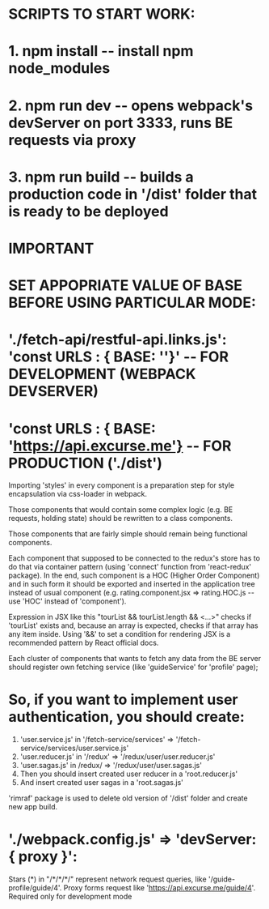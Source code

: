 # SCRIPTS TO START WORK:

# 1. npm install -- install npm node_modules

# 2. npm run dev -- opens webpack's devServer on port 3333, runs BE requests via proxy

# 3. npm run build -- builds a production code in '/dist' folder that is ready to be deployed

# IMPORTANT

# SET APPOPRIATE VALUE OF BASE BEFORE USING PARTICULAR MODE:

# './fetch-api/restful-api.links.js': 'const URLS : { BASE: ''}' -- FOR DEVELOPMENT (WEBPACK DEVSERVER)

# 'const URLS : { BASE: 'https://api.excurse.me'} -- FOR PRODUCTION ('./dist')

Importing 'styles' in every component is a preparation step for style encapsulation via css-loader in webpack.

Those components that would contain some complex logic (e.g. BE requests, holding state) should be rewritten to a class components.

Those components that are fairly simple should remain being functional components.

Each component that supposed to be connected to the redux's store has to do that via container pattern (using 'connect' function from 'react-redux' package).
In the end, such component is a HOC (Higher Order Component) and in such form it should be exported and inserted in the application tree instead of usual component (e.g. rating.component.jsx => rating.HOC.js -- use 'HOC' instead of 'component').

Expression in JSX like this "tourList && tourList.length && <...>" checks if 'tourList' exists and, because an array is expected, checks if that array has any item inside.
Using '&&' to set a condition for rendering JSX is a recommended pattern by React official docs.

Each cluster of components that wants to fetch any data from the BE server should register own fetching service (like 'guideService' for 'profile' page);

# So, if you want to implement user authentication, you should create:

1. 'user.service.js' in '/fetch-service/services' => '/fetch-service/services/user.service.js'
2. 'user.reducer.js' in '/redux' => '/redux/user/user.reducer.js'
3. 'user.sagas.js' in /redux/ => '/redux/user/user.sagas.js'
4. Then you should insert created user reducer in a 'root.reducer.js'
5. And insert created user sagas in a 'root.sagas.js'

'rimraf' package is used to delete old version of '/dist' folder and create new app build.

# './webpack.config.js' => 'devServer: { proxy }':

Stars (\*) in "/\*/\*/\*/" represent network request queries, like '/guide-profile/guide/4'. Proxy forms request like 'https://api.excurse.me/guide/4'. Required only for development mode
